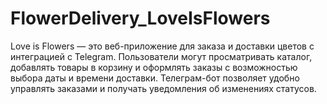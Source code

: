 # FlowerDelivery_LoveIsFlowers
 Love is Flowers — это веб-приложение для заказа и доставки цветов с интеграцией c Telegram. Пользователи могут просматривать каталог, добавлять товары в корзину и оформлять заказы с возможностью выбора даты и времени доставки. Телеграм-бот позволяет удобно управлять заказами и получать уведомления об изменениях статусов.
